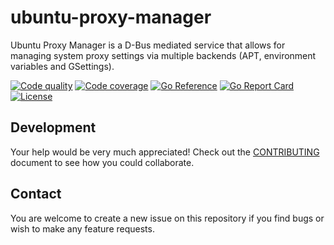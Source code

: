 # ubuntu-proxy-manager

Ubuntu Proxy Manager is a D-Bus mediated service that allows for managing system proxy settings via multiple backends (APT, environment variables and GSettings).

[![Code quality](https://github.com/ubuntu/ubuntu-proxy-manager/workflows/QA/badge.svg)](https://github.com/ubuntu/ubuntu-proxy-manager/actions?query=workflow%3AQA)
[![Code coverage](https://codecov.io/gh/ubuntu/ubuntu-proxy-manager/branch/main/graph/badge.svg)](https://codecov.io/gh/ubuntu/ubuntu-proxy-manager)
[![Go Reference](https://pkg.go.dev/badge/github.com/ubuntu/ubuntu-proxy-manager.svg)](https://pkg.go.dev/github.com/ubuntu/ubuntu-proxy-manager)
[![Go Report Card](https://goreportcard.com/badge/ubuntu/ubuntu-proxy-manager)](https://goreportcard.com/report/ubuntu/ubuntu-proxy-manager)
[![License](https://img.shields.io/badge/License-GPL3.0-blue.svg)](https://github.com/ubuntu/ubuntu-proxy-manager/blob/main/LICENSE)

## Development

Your help would be very much appreciated! Check out the [CONTRIBUTING](./CONTRIBUTING.md) document to see how you could collaborate.

## Contact

You are welcome to create a new issue on this repository if you find bugs or wish to make any feature requests.
